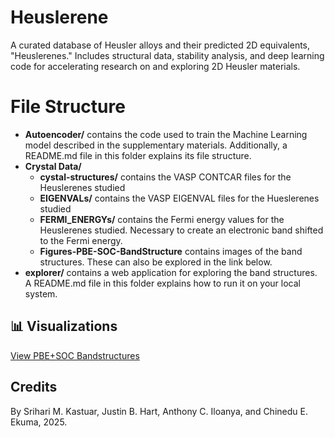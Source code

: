 # Heuslerene
A curated database of Heusler alloys and their predicted 2D equivalents, "Heuslerenes." Includes structural data, stability analysis, and deep learning code for accelerating research on and exploring 2D Heusler materials. 

# File Structure
- **Autoencoder/** contains the code used to train the Machine Learning model described in the supplementary materials. Additionally, a README.md file in this folder explains its file structure.
- **Crystal Data/**
    - **cystal-structures/** contains the VASP CONTCAR files for the Heuslerenes studied
    - **EIGENVALs/** contains the VASP EIGENVAL files for the Hueslerenes studied
    - **FERMI_ENERGYs/** contains the Fermi energy values for the Heuslerenes studied. Necessary to create an electronic band shifted to the Fermi energy.
    - **Figures-PBE-SOC-BandStructure** contains images of the band structures. These can also be explored in the link below.
- **explorer/** contains a web application for exploring the band structures. A README.md file in this folder explains how to run it on your local system.


## 📊 Visualizations

[View PBE+SOC Bandstructures](https://sriharikastuar.github.io/Heuslerene/Figures-PBE-SOC-BandStructure/gallery.html)

## Credits

By Srihari M. Kastuar, Justin B. Hart, Anthony C. Iloanya, and Chinedu E. Ekuma, 2025.
